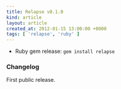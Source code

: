 ```yaml
---
title: Relapse v0.1.0
kind: article
layout: article
created_at: 2012-01-15 13:00:00 +0000
tags: [ 'relapse', 'ruby' ]
---
```


* Ruby gem release: `gem install relapse`

### Changelog

First public release.